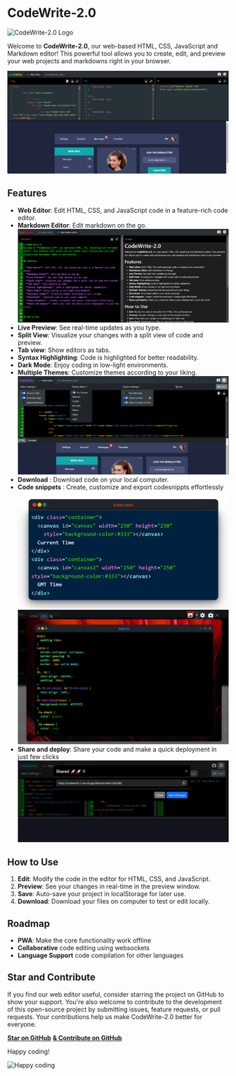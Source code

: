 # CodeWrite-2.0

![CodeWrite-2.0 Logo](./public/logo.gif)

Welcome to **CodeWrite-2.0**, our web-based HTML, CSS, JavaScript and Markdown editor! This powerful tool allows you to create, edit, and preview your web projects and markdowns right in your browser.

![CodeWrite-2.0 Webeditor](./public/webeditor.png)

## Features

- **Web Editor**: Edit HTML, CSS, and JavaScript code in a feature-rich code editor.
- **Markdown Editor**: Edit markdown on the go.
  ![CodeWrite-2.0 Webeditor](./public/mdeditor.png)
- **Live Preview**: See real-time updates as you type.
- **Split View**: Visualize your changes with a split view of code and preview.
- **Tab view**: Show editors as tabs.
- **Syntax Highlighting**: Code is highlighted for better readability.
- **Dark Mode**: Enjoy coding in low-light environments.
- **Multiple Themes**: Customize themes according to your liking.
![CodeWrite-2.0 WebSettings](./public/websettings.png)
- **Download** : Download code on your local computer.
- **Code snippets** : Create, customize and export codesnippts effortlessly
![CodeWrite-2.0 WebSettings](./public/snippet.png)
![CodeWrite-2.0 WebSettings](./public/snippet2.png)
- **Share and deploy**: Share your code and make a quick deployment in just few clicks
![CodeWrite-2.0 WebSettings](./public/shared.png)

## How to Use

1. **Edit**: Modify the code in the editor for HTML, CSS, and JavaScript.
2. **Preview**: See your changes in real-time in the preview window.
3. **Save**: Auto-save your project in localStorage for later use.
4. **Download**: Download your files on computer to test or edit locally.

## Roadmap

- **PWA**: Make the core functionality work offline
- **Collaborative** code editing using websockets
- **Language Support** code compilation for other languages

## Star and Contribute

If you find our web editor useful, consider starring the project on GitHub to show your support. You're also welcome to contribute to the development of this open-source project by submitting issues, feature requests, or pull requests. Your contributions help us make CodeWrite-2.0 better for everyone.

[**Star on GitHub**](https://github.com/PrashantGyawali/CodeWrite-2)
[**& Contribute on GitHub**](https://github.com/PrashantGyawali/CodeWrite-2)

Happy coding!

![Happy coding](./public/logo.ico)

